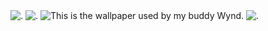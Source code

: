 <img src="game-forest.png" alt="."/>
<img src="kassandra-ac-odyssey.png" alt="."/>
<img src="my-buddy-wynd-s-wallpaper.png" alt="This is the wallpaper used by my buddy Wynd."/>
<img src="steamuserimages-a.akamaihd.png" alt="."/>
